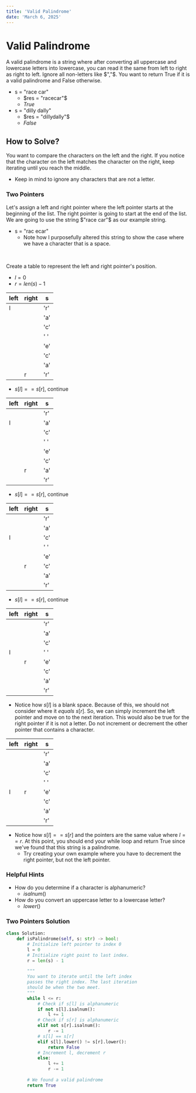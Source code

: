 ```yaml
---
title: 'Valid Palindrome'
date: 'March 6, 2025'
---
```


# Valid Palindrome

A valid palindrome is a string where after converting all uppercase and lowercase letters into lowercase, you can read it the same from left to right as right to left. Ignore all non-letters like $","$. You want to return True if it is a valid palindrome and False otherwise.

- s = "race car"
    - $res = "racecar"$
    - $True$
- s = "dilly dally"
    - $res = "dillydally"$
    - $False$

## How to Solve?

You want to compare the characters on the left and the right. If you notice that the character on the left matches the character on the right, keep iterating until you reach the middle.

- Keep in mind to ignore any characters that are not a letter. 

### Two Pointers

Let's assign a left and right pointer where the left pointer starts at the beginning of the list. The right pointer is going to start at the end of the list. We are going to use the string $"race car"$ as our example string.

- s = "rac ecar"
    - Note how I purposefully altered this string to show the case where we have a character that is a space.

<br />

Create a table to represent the left and right pointer's position.

- $l = 0$
- $r = len(s) - 1$

|   left    |   right   |   s   |
|   ---     |   ---     |   --- |
|   l       |           |   'r' |
|           |           |   'a' |
|           |           |   'c' |
|           |           |   ' ' |
|           |           |   'e' |
|           |           |   'c' |
|           |           |   'a' |
|           |   r       |   'r' |

- $s[l] == s[r]$, continue

|   left    |   right   |   s   |
|   ---     |   ---     |   --- |
|           |           |   'r' |
|   l       |           |   'a' |
|           |           |   'c' |
|           |           |   ' ' |
|           |           |   'e' |
|           |           |   'c' |
|           |   r       |   'a' |
|           |           |   'r' |

- $s[l] == s[r]$, continue

|   left    |   right   |   s   |
|   ---     |   ---     |   --- |
|           |           |   'r' |
|           |           |   'a' |
|   l       |           |   'c' |
|           |           |   ' ' |
|           |           |   'e' |
|           |   r       |   'c' |
|           |           |   'a' |
|           |           |   'r' |

- $s[l] == s[r]$, continue

|   left    |   right   |   s   |
|   ---     |   ---     |   --- |
|           |           |   'r' |
|           |           |   'a' |
|           |           |   'c' |
|   l       |           |   ' ' |
|           |   r       |   'e' |
|           |           |   'c' |
|           |           |   'a' |
|           |           |   'r' |

- Notice how $s[l]$ is a blank space. Because of this, we should not consider where it $equals$ $s[r]$. So, we can simply increment the left pointer and move on to the next iteration. This would also be true for the right pointer if it is not a letter. Do not increment or decrement the other pointer that contains a character.

|   left    |   right   |   s   |
|   ---     |   ---     |   --- |
|           |           |   'r' |
|           |           |   'a' |
|           |           |   'c' |
|           |           |   ' ' |
|   l       |   r       |   'e' |
|           |           |   'c' |
|           |           |   'a' |
|           |           |   'r' |

- Notice how $s[l] == s[r]$ and the pointers are the same value where $l == r$. At this point, you should end your while loop and return True since we've found that this string is a palindrome.
    - Try creating your own example where you have to decrement the right pointer, but not the left pointer.

### Helpful Hints

- How do you determine if a character is alphanumeric?
    - $isalnum()$
- How do you convert an uppercase letter to a lowercase letter?
    - $lower()$

### Two Pointers Solution

```python
class Solution:
    def isPalindrome(self, s: str) -> bool:
        # Initialize left pointer to index 0
        l = 0
        # Initialize right point to last index.
        r = len(s) - 1

        """
        You want to iterate until the left index
        passes the right index. The last iteration
        should be when the two meet.
        """
        while l <= r:
            # Check if s[l] is alphanumeric
            if not s[l].isalnum():
                l += 1
            # Check if s[r] is alphanumeric
            elif not s[r].isalnum():
                r -= 1
            # s[l] == s[r]
            elif s[l].lower() != s[r].lower():
                return False
            # Increment l, decrement r
            else:
                l += 1
                r -= 1
        
        # We found a valid palindrome
        return True